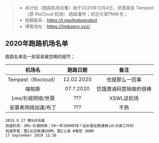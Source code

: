 
> - 本计划（跑路机场合集）始于2020年12月4日，灵感来自 Tempest（原 RixCloud 机场） 跑路事件；欢迎大家PM补充；
> - 投稿联系：https://t.me/limboprobot
> - 博客地址：https://limbopro.xyz/

## 2020年跑路机场名单

跑路名单及一些容易被忽略的细节；

|       机场名        |  跑路日期  |          备注          |
| :-----------------: | :--------: | :--------------------: |
| Tempest（Rixcloud） | 12.02.2020 |     也就那么一回事     |
|       喵帕斯        | 07.?.2020  | 饥饿邀请码营销做的很棒 |
|  1ms/衫缇网络/世葵  |    ???     |       XSWL这机场       |
| 安慕希网络加速/布丁 |    ???     |          不熟          |

```
2019.9.17 晚9点测速
测速机场：1MS-衫缇网络；50一年10000TB？站长是在联通做idc方面工作的
测速带宽：图1北京联通500M，图2上海 #电信 300M
17 September 2019 15:36
```

